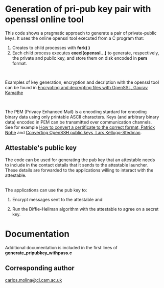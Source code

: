 # Generation of pri-pub key pair with openssl online tool
This code shows a pragmatic approach to generate a pair of private-public keys.
It uses the online openssl tool executed from a C program that:
</br> 

1. Creates to child processes with __fork( )__
1. Each child process executes __execl(openssl...)__  to  generate,
    respectively, the private and public key, and store them on disk
    encoded in __pem__ format.
</br>

Examples of key generation, encryption and decription with
the openssl tool can be found in [Encrypting and decrypting files with OpenSSL, Gaurav Kamathe](https://opensource.com/article/21/4/encryption-decryption-openssl)

</br>

The PEM (Privacy Enhanced Mail) is a encoding stardard for
encoding binary data using only printable ASCII characters.
Keys (and arbitrary binary data) encoded in PEM can be
transmitted over communication channels. See for
example [How to convert a certificate to the correct format, Patrick Nohe](https://www.thesslstore.com/blog/how-to-convert-a-certificate-to-the-correct-format/)
and [Converting OpenSSH public keys, Lars Kellogg-Stedman](https://blog.oddbit.com/post/2011-05-08-converting-openssh-public-keys/).


## Attestable's public key
The code can be used for generating the pub key that an
attestable needs to include in the contact details that it sends to
the attestable launcher. These details are forwarded to the
applications willing to interact with the attestable. 

</br>The applications can use the pub key to: 

1. Encrypt messages sent to the attestable and

1. Run the Diffie-Hellman algorithm with the attestable to agree on
    a secret key.
     
 
# Documentation 
Additional documentation is included in the first lines of  __generate_pripubkey_withpass.c__ 

   
## Corresponding author  
carlos.molina@cl.cam.ac.uk

 
 
